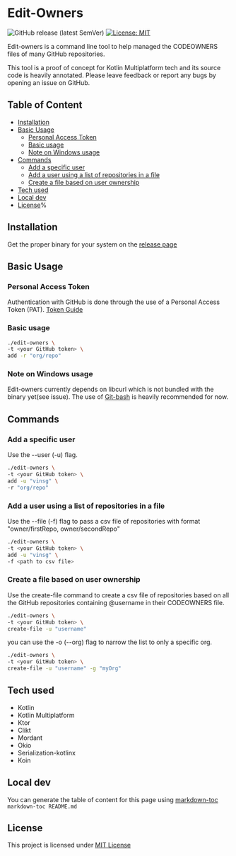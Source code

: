 # Edit-Owners

![GitHub release (latest SemVer)](https://img.shields.io/github/v/release/vinsg/edit-owners)
[![License: MIT](https://img.shields.io/badge/License-MIT-yellow.svg)](https://opensource.org/licenses/MIT)

Edit-owners is a command line tool to help managed the CODEOWNERS files
of many GitHub repositories.

This tool is a proof of concept for Kotlin Multiplatform tech and
its source code is heavily annotated. Please leave feedback or report any bugs
by opening an issue on GitHub.

## Table of Content

- [Installation](#installation)
- [Basic Usage](#basic-usage)
    * [Personal Access Token](#personal-access-token)
    * [Basic usage](#basic-usage)
    * [Note on Windows usage](#note-on-windows-usage)
- [Commands](#commands)
    * [Add a specific user](#add-a-specific-user)
    * [Add a user using a list of repositories in a file](#add-a-user-using-a-list-of-repositories-in-a-file)
    * [Create a file based on user ownership](#create-a-file-based-on-user-ownership)
- [Tech used](#tech-used)
- [Local dev](#local-dev)
- [License](#license)%

## Installation

Get the proper binary for your system on the [release page](https://github.com/vinsg/edit-owners/releases)

## Basic Usage

### Personal Access Token

Authentication with GitHub is done through the use of a Personal Access Token (PAT).
[Token Guide](./token-guide.md)

### Basic usage

```bash
./edit-owners \
-t <your GitHub token> \
add -r "org/repo"
```

### Note on Windows usage

Edit-owners currently depends on libcurl which is not bundled with the binary yet(see issue).
The use of [Git-bash](https://gitforwindows.org/) is heavily recommended for now.

## Commands

### Add a specific user

Use the --user (-u) flag.

```bash
./edit-owners \
-t <your GitHub token> \
add -u "vinsg" \
-r "org/repo"
```

### Add a user using a list of repositories in a file

Use the --file (-f) flag to pass a csv file of repositories with format "owner/firstRepo, owner/secondRepo"

```bash
./edit-owners \
-t <your GitHub token> \
add -u "vinsg" \
-f <path to csv file>
```

### Create a file based on user ownership

Use the create-file command to create a csv file of repositories based on all the GitHub repositories containing
@username in their CODEOWNERS file.

```bash
./edit-owners \
-t <your GitHub token> \
create-file -u "username"
```

you can use the -o (--org) flag to narrow the list to only a specific org.

```bash
./edit-owners \
-t <your GitHub token> \
create-file -u "username" -g "myOrg"
```

## Tech used

- Kotlin
- Kotlin Multiplatform
- Ktor
- Clikt
- Mordant
- Okio
- Serialization-kotlinx
- Koin

## Local dev

You can generate the table of content for this page
using [markdown-toc](https://www.npmjs.com/package/markdown-toc) `markdown-toc README.md`

## License

This project is licensed under [MIT License](LICENSE)